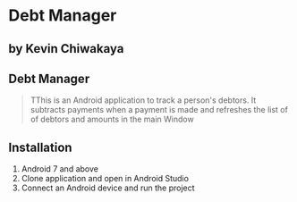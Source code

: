 # Debt Manager
## by Kevin Chiwakaya


## Debt Manager

> TThis is an Android application to track a person's debtors. 
It subtracts payments when a payment is made and refreshes the list of of debtors and amounts in the main Window 


## Installation
1. Android 7 and above
2. Clone application  and open in Android Studio
3. Connect an Android device and run the project



